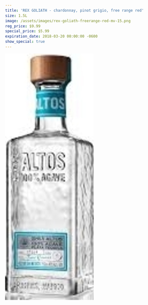 ```yaml
---
title: 'REX GOLIATH - chardonnay, pinot grigio, free range red'
size: 1.5L
image: /assets/images/rex-goliath-freerange-red-mv-15.png
reg_price: $9.99
special_price: $5.99
expiration_date: 2018-03-20 00:00:00 -0600
show_special: true
---
```


![](/assets/images/versions/olmeca-2-1---x----288-800x---.jpg)